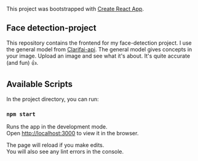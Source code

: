 This project was bootstrapped with [Create React App](https://github.com/facebook/create-react-app).

## Face detection-project

This repository contains the frontend for my face-detection project. I use the general model from [Clarifai-api](https://www.clarifai.com/).
The general model gives concepts in your image. Upload an image and see what it's about. It's quite accurate (and fun) :+1:.

## Available Scripts

In the project directory, you can run:

### `npm start`

Runs the app in the development mode.<br />
Open [http://localhost:3000](http://localhost:3000) to view it in the browser.

The page will reload if you make edits.<br />
You will also see any lint errors in the console.

